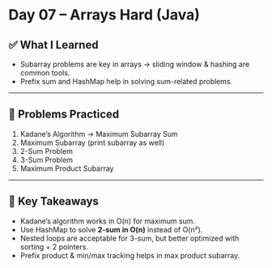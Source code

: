 # Day 07 – Arrays Hard (Java)

## ✅ What I Learned
- Subarray problems are key in arrays → sliding window & hashing are common tools.
- Prefix sum and HashMap help in solving sum-related problems.

---

## 📖 Problems Practiced
1. Kadane’s Algorithm → Maximum Subarray Sum
2. Maximum Subarray (print subarray as well)
3. 2-Sum Problem
4. 3-Sum Problem
5. Maximum Product Subarray

---

## 🔑 Key Takeaways
- Kadane’s algorithm works in O(n) for maximum sum.
- Use HashMap to solve **2-sum in O(n)** instead of O(n²).
- Nested loops are acceptable for 3-sum, but better optimized with sorting + 2 pointers.
- Prefix product & min/max tracking helps in max product subarray.

